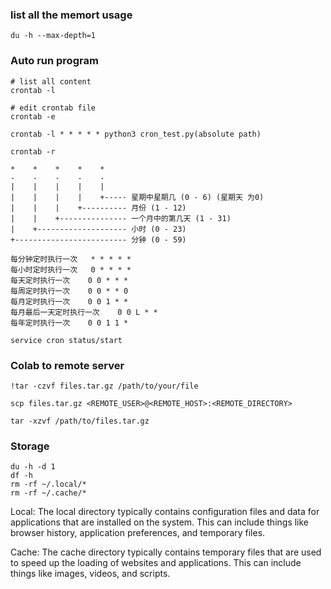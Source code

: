 ### list all the memort usage
    du -h --max-depth=1

### Auto run program
    # list all content
    crontab -l

    # edit crontab file
    crontab -e

    crontab -l * * * * * python3 cron_test.py(absolute path)

    crontab -r

    *    *    *    *    *
    -    -    -    -    -
    |    |    |    |    |
    |    |    |    |    +----- 星期中星期几 (0 - 6) (星期天 为0)
    |    |    |    +---------- 月份 (1 - 12)
    |    |    +--------------- 一个月中的第几天 (1 - 31)
    |    +-------------------- 小时 (0 - 23)
    +------------------------- 分钟 (0 - 59)

    每分钟定时执行一次	* * * * *
    每小时定时执行一次	0 * * * *
    每天定时执行一次	0 0 * * *
    每周定时执行一次	0 0 * * 0
    每月定时执行一次	0 0 1 * *
    每月最后一天定时执行一次	0 0 L * *
    每年定时执行一次	0 0 1 1 *

    service cron status/start

### Colab to remote server

    !tar -czvf files.tar.gz /path/to/your/file

    scp files.tar.gz <REMOTE_USER>@<REMOTE_HOST>:<REMOTE_DIRECTORY>
    
    tar -xzvf /path/to/files.tar.gz

### Storage

    du -h -d 1
    df -h
    rm -rf ~/.local/*
    rm -rf ~/.cache/*

Local:
The local directory typically contains configuration files and data for applications that are installed on the system. This can include things like browser history, application preferences, and temporary files.

Cache:
The cache directory typically contains temporary files that are used to speed up the loading of websites and applications. This can include things like images, videos, and scripts.
